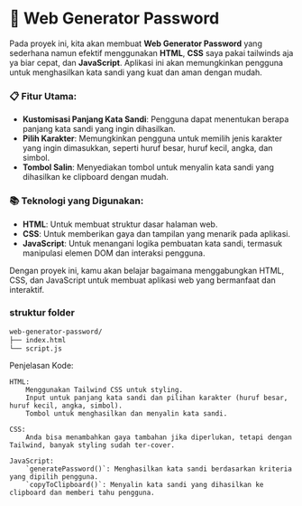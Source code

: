 # 🔐 Web Generator Password

Pada proyek ini, kita akan membuat **Web Generator Password** yang sederhana namun efektif menggunakan **HTML**, **CSS** saya pakai tailwinds aja ya biar cepat, dan **JavaScript**. Aplikasi ini akan memungkinkan pengguna untuk menghasilkan kata sandi yang kuat dan aman dengan mudah.

### 📋 Fitur Utama:

- **Kustomisasi Panjang Kata Sandi**: Pengguna dapat menentukan berapa panjang kata sandi yang ingin dihasilkan.
- **Pilih Karakter**: Memungkinkan pengguna untuk memilih jenis karakter yang ingin dimasukkan, seperti huruf besar, huruf kecil, angka, dan simbol.
- **Tombol Salin**: Menyediakan tombol untuk menyalin kata sandi yang dihasilkan ke clipboard dengan mudah.

### 📚 Teknologi yang Digunakan:

- **HTML**: Untuk membuat struktur dasar halaman web.
- **CSS**: Untuk memberikan gaya dan tampilan yang menarik pada aplikasi.
- **JavaScript**: Untuk menangani logika pembuatan kata sandi, termasuk manipulasi elemen DOM dan interaksi pengguna.

Dengan proyek ini, kamu akan belajar bagaimana menggabungkan HTML, CSS, dan JavaScript untuk membuat aplikasi web yang bermanfaat dan interaktif.

### struktur folder

```markdown
web-generator-password/
├── index.html
└── script.js
```

Penjelasan Kode:

    HTML:
        Menggunakan Tailwind CSS untuk styling.
        Input untuk panjang kata sandi dan pilihan karakter (huruf besar, huruf kecil, angka, simbol).
        Tombol untuk menghasilkan dan menyalin kata sandi.

    CSS:
        Anda bisa menambahkan gaya tambahan jika diperlukan, tetapi dengan Tailwind, banyak styling sudah ter-cover.

    JavaScript:
        `generatePassword()`: Menghasilkan kata sandi berdasarkan kriteria yang dipilih pengguna.
        `copyToClipboard()`: Menyalin kata sandi yang dihasilkan ke clipboard dan memberi tahu pengguna.